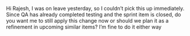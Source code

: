 Hi Rajesh,
I was on leave yesterday, so I couldn’t pick this up immediately. Since QA has already completed testing and the sprint item is closed, do you want me to still apply this change now or should we plan it as a refinement in upcoming similar items? I’m fine to do it either way